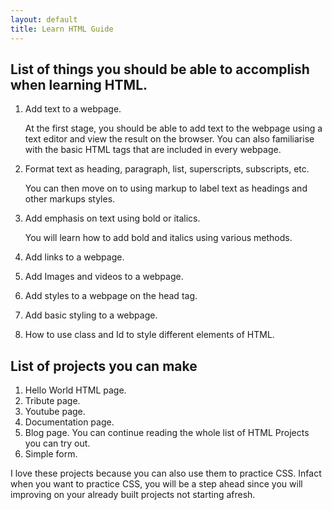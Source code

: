 ```yaml
---
layout: default
title: Learn HTML Guide
---
```

## List of things you should be able to accomplish when learning HTML.

1. Add text to a webpage.
    
    At the first stage, you should be able to add text to the webpage using a text editor and view the result on the browser. You can also familiarise with the basic HTML tags that are included in every webpage.

2. Format text as heading, paragraph, list, superscripts, subscripts, etc.
    
    You can then move on to using markup to label text as headings and other markups styles.
3. Add emphasis on text using bold or italics.

    You will learn how to add bold and italics using various methods.
4. Add links to a webpage.
5. Add Images and videos to a webpage.
6. Add styles to a webpage on the head tag.
7. Add basic styling to a webpage.
8. How to use class and Id to style different elements of HTML.

## List of projects you can make
1. Hello World HTML page.
2. Tribute page.
3. Youtube page.
4. Documentation page.
5. Blog page.
You can continue reading the whole list of HTML Projects you can try out.
6. Simple form.

I love these projects because you can also use them to practice CSS. Infact when you want to practice CSS, you will be a step ahead since you will improving on your already built projects not starting afresh.
